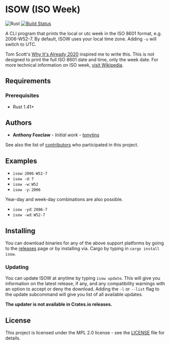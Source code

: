 # ISOW (ISO Week)

![Rust](https://github.com/tonytins/isow/workflows/Rust/badge.svg) [![Build Status](https://travis-ci.org/tonytins/isow.svg?branch=master)](https://travis-ci.org/tonytins/isow)

A CLI program that prints the local or utc week in the ISO 8601 format, e.g. 2006-W52-7. By default, ISOW uses your local time zone. Adding ``-u`` will switch to UTC.

Tom Scott's [Why It's Already 2020](https://www.youtube.com/watch?v=D3jxx8Yyw1c) inspired me to write this. This is not designed to print the full ISO 8601 date and time, only the week date. For more technical information on ISO week, [visit Wikipedia](https://en.wikipedia.org/wiki/ISO_week_date).

## Requirements

### Prerequisites

- Rust 1.41+

## Authors

- **Anthony Foxclaw** - _Initial work_ - [tonytins](https://github.com/tonytins)

See also the list of [contributors](https://github.com/tonytins/isow/contributors) who participated in this project.

## Examples

- ``isow``: ``2006-W52-7``
- ``isow -d``: ``7``
- ``isow -w``: ``W52``
- ``isow -y``: ``2006``

Year-day and week-day combinations are also possible.

- ``isow -yd``: ``2006-7``
- ``isow -wd``: ``W52-7``

## Installing

You can download binaries for any of the above support platforms by going to the [releases](https://github.com/tonytins/isow/releases) page or by installing via. Cargo by typing in ``cargo install isow``.

### Updating

You can update ISOW at anytime by typing ``isow update``. This will give you information on the latest release, if any, and any compatibility warnings with an option to accept or deny the download. Adding the ``-l`` or ``--list`` flag to the update subcommand will give you list of all available updates.

**The updater is not available in Crates.io releases.**

## License

This project is licensed under the MPL 2.0 license - see the [LICENSE](LICENSE) file for details.
